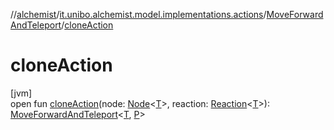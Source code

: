//[alchemist](../../../index.md)/[it.unibo.alchemist.model.implementations.actions](../index.md)/[MoveForwardAndTeleport](index.md)/[cloneAction](clone-action.md)

# cloneAction

[jvm]\
open fun [cloneAction](clone-action.md)(node: [Node](../../it.unibo.alchemist.model.interfaces/-node/index.md)<[T](../../it.unibo.alchemist.model.implementations.timedistributions/-weibull-distributed-weibull-time/index.md)>, reaction: [Reaction](../../it.unibo.alchemist.model.interfaces/-reaction/index.md)<[T](../../it.unibo.alchemist.model.implementations.timedistributions/-weibull-distributed-weibull-time/index.md)>): [MoveForwardAndTeleport](index.md)<[T](../../it.unibo.alchemist.model.implementations.timedistributions/-weibull-distributed-weibull-time/index.md), [P](../../it.unibo.alchemist.model.interfaces/-route/index.md)>
